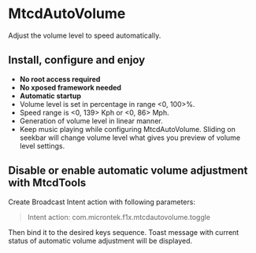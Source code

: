 # MtcdAutoVolume
Adjust the volume level to speed automatically.

## Install, configure and enjoy

* **No root access required**
* **No xposed framework needed**
* **Automatic startup**
* Volume level is set in percentage in range <0, 100>%.
* Speed range is <0, 139> Kph or <0, 86> Mph.
* Generation of volume level in linear manner.
* Keep music playing while configuring MtcdAutoVolume. Sliding on seekbar will change volume level what gives you preview of volume level settings.

## Disable or enable automatic volume adjustment with MtcdTools

Create Broadcast Intent action with following parameters:

> Intent action: com.microntek.f1x.mtcdautovolume.toggle

Then bind it to the desired keys sequence. Toast message with current status of automatic volume adjustment will be displayed.